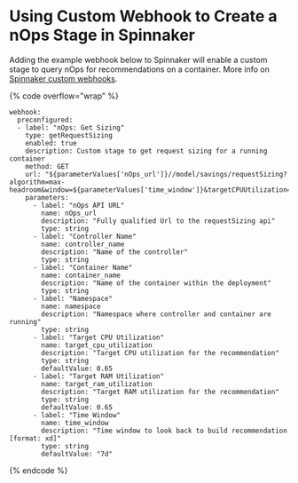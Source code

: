 # Using Custom Webhook to Create a nOps Stage in Spinnaker

Adding the example webhook below to Spinnaker will enable a custom stage to query nOps for recommendations on a container. More info on [Spinnaker custom webhooks](https://spinnaker.io/guides/operator/custom-webhook-stages/#creating-a-custom-webhook-stage).

{% code overflow="wrap" %}
```
webhook:
  preconfigured:
  - label: "nOps: Get Sizing"
    type: getRequestSizing
    enabled: true
    description: Custom stage to get request sizing for a running container
    method: GET
    url: "${parameterValues['nOps_url']}//model/savings/requestSizing?algorithm=max-headroom&window=${parameterValues['time_window']}&targetCPUUtilization=${parameterValues['target_cpu_utilization']}&targetRAMUtilization=${parameterValues['target_ram_utilization']}&filterContainers=${parameterValues['container_name']}&filterControllers=${parameterValues['controller_name']}&filterNamespaces=${parameterValues['namespace']}"
    parameters:
      - label: "nOps API URL"
        name: nOps_url
        description: "Fully qualified Url to the requestSizing api"
        type: string
      - label: "Controller Name"
        name: controller_name
        description: "Name of the controller"
        type: string
      - label: "Container Name"
        name: container_name
        description: "Name of the container within the deployment"
        type: string
      - label: "Namespace"
        name: namespace
        description: "Namespace where controller and container are running"
        type: string
      - label: "Target CPU Utilization"
        name: target_cpu_utilization
        description: "Target CPU utilization for the recommendation"
        type: string
        defaultValue: 0.65
      - label: "Target RAM Utilization"
        name: target_ram_utilization
        description: "Target RAM utilization for the recommendation"
        type: string
        defaultValue: 0.65
      - label: "Time Window"
        name: time_window
        description: "Time window to look back to build recommendation [format: xd]"
        type: string
        defaultValue: "7d"
```
{% endcode %}
